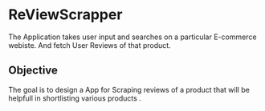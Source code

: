 # ReViewScrapper
The Application takes user input and searches on a particular E-commerce webiste.
And fetch User Reviews of that product.

Objective
---------
The goal is to design a App for Scraping reviews of a product that will be helpfull in shortlisting various products .

